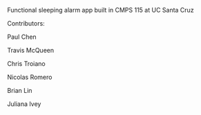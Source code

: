 Functional sleeping alarm app built in CMPS 115 at UC Santa Cruz

Contributors:

Paul Chen

Travis McQueen

Chris Troiano

Nicolas Romero

Brian Lin

Juliana Ivey
